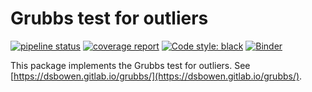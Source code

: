 # Grubbs test for outliers

[![pipeline status](https://gitlab.com/dsbowen/example-package/badges/master/pipeline.svg)](https://gitlab.com/dsbowen/grubbs/-/commits/master)
[![coverage report](https://gitlab.com/dsbowen/example-package/badges/master/coverage.svg)](https://gitlab.com/dsbowen/grubbs/-/commits/master)
[![Code style: black](https://img.shields.io/badge/code%20style-black-000000.svg)](https://github.com/psf/black)
[![Binder](https://mybinder.org/badge_logo.svg)](https://mybinder.org/v2/gl/dsbowen%2Fgrubbs/HEAD)

This package implements the Grubbs test for outliers. See [https://dsbowen.gitlab.io/grubbs/](https://dsbowen.gitlab.io/grubbs/).
